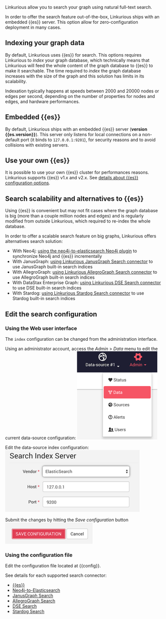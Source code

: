 Linkurious allow you to search your graph using natural full-text search.

In order to offer the search feature out-of-the-box, Linkurious ships with an embedded
{{es}} server. This option allow for zero-configuration deployment in many cases.

## Indexing your graph data

By default, Linkurious uses {{es}} for search.
This options requires Linkurious to *index* your graph database,
which technically means that Linkurious will feed the whole content of the graph database
to {{es}} to make it searchable.
The time required to *index* the graph database increases with the size of the graph and this
solution has limits in its scalability.

Indexation typically happens at speeds between 2000 and 20000 nodes or edges per second,
depending on the number of properties for nodes and edges, and hardware performances.

## Embedded {{es}}

By default, Linkurious ships with an embedded {{es}} server (**version {{es.version}}**).
This server only listens for local connections on a non-default port (it binds to `127.0.0.1:9201`),
for security reasons and to avoid collisions with existing servers.

## Use your own {{es}}

It is possible to use your own {{es}} cluster for performances reasons.
Linkurious supports {{es}} v1.x and v2.x.
See [details about {{es}} configuration options](/es-config).

## Search scalability and alternatives to {{es}}

Using {{es}} is convenient but may not fit cases where
the graph database is big (more than a couple million nodes and edges) and is regularly
modified from outside Linkurious, which required to re-index the whole database.

In order to offer a scalable search feature on big graphs,
Linkurious offers alternatives search solution:

- With Neo4j: [using the neo4j-to-elasticsearch Neo4j plugin](/search-neo4j/#neo4j-to-elasticsearch-integration) to synchronize Neo4j and {{es}} incrementally
- With JanusGraph: [using Linkurious JanusGraph Search connector](/search-janus) to use JanusGraph built-in search indices
- With AllegroGraph: [using Linkurious AllegroGraph Search connector](/search-allegrograph) to use AllegroGraph built-in search indices
- With DataStax Enterprise Graph: [using Linkurious DSE Search connector](/search-dse) to use DSE built-in search indices
- With Stardog: [using Linkurious Stardog Search connector](/search-stardog) to use Stardog built-in search indices

## Edit the search configuration

### Using the Web user interface

The `index` configuration can be changed from the administration interface.

Using an administrator account, access the *Admin* > *Data* menu to edit the current data-source configuration:
![](menu-data.png)

Edit the data-source index configuration:
![](index-config.png)

Submit the changes by hitting the *Save configuration* button
![](edit-source-submit.png)

### Using the configuration file

Edit the configuration file located at {{config}}.

See details for each supported search connector:
- [{{es}}](/es-config)
- [Neo4j-to-Elasticsearch](/search-neo4j/#integrate-with-linkurious)
- [JanusGraph Search](/search-janus)
- [AllegroGraph Search](/search-allegrograph)
- [DSE Search](/search-dse)
- [Stardog Search](/search-stardog)
